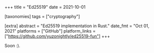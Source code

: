 +++
title = "Ed25519"
date = 2021-10-01

[taxonomies]
tags = ["cryptography"]

[extra]
abstract = "Ed25519 implementation in Rust."
date_fmt = "Oct 01, 2021"
platforms = ["GitHub"]
platform_links = ["https://github.com/yuzonightly/ed25519-fun"]
+++

Soon :).
